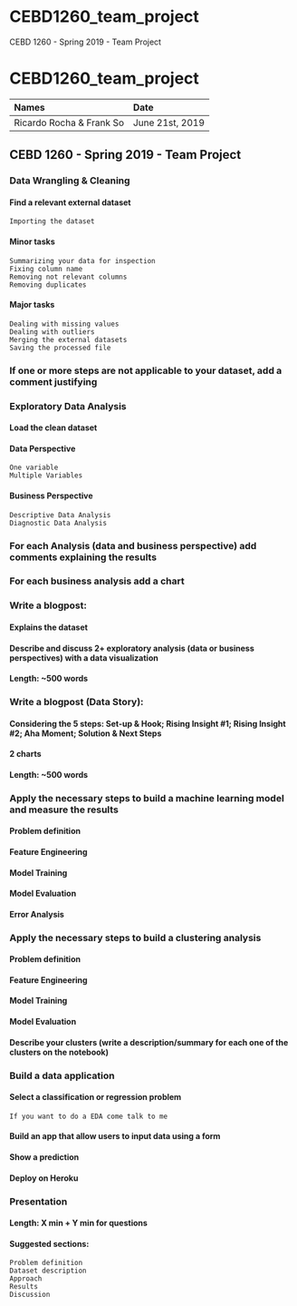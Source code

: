 # CEBD1260_team_project
CEBD 1260 - Spring 2019 - Team Project

# CEBD1260_team_project

| Names | Date |
|:-------|:---------------|
|Ricardo Rocha & Frank So| June 21st, 2019|

## CEBD 1260 - Spring 2019 - Team Project

### Data Wrangling & Cleaning
#### Find a relevant external dataset
    Importing the dataset
#### Minor tasks
    Summarizing your data for inspection
    Fixing column name
    Removing not relevant columns
    Removing duplicates
#### Major tasks
    Dealing with missing values
    Dealing with outliers
    Merging the external datasets
    Saving the processed file

### If one or more steps are not applicable to your dataset, add a comment justifying

### Exploratory Data Analysis
#### Load the clean dataset
#### Data Perspective
    One variable
    Multiple Variables
#### Business Perspective
    Descriptive Data Analysis
    Diagnostic Data Analysis
### For each Analysis (data and business perspective) add comments explaining the results
### For each business analysis add a chart

### Write a blogpost:
#### Explains the dataset
#### Describe and discuss 2+ exploratory analysis (data or business perspectives) with a data visualization
#### Length: ~500 words
### Write a blogpost (Data Story):
#### Considering the 5 steps: Set-up & Hook; Rising Insight #1; Rising Insight #2; Aha Moment; Solution & Next Steps
#### 2 charts
#### Length: ~500 words

### Apply the necessary steps to build a machine learning model and measure the results
#### Problem definition
#### Feature Engineering
#### Model Training
#### Model Evaluation
#### Error Analysis

### Apply the necessary steps to build a clustering analysis
#### Problem definition
#### Feature Engineering
#### Model Training
#### Model Evaluation
#### Describe your clusters (write a description/summary for each one of the clusters on the notebook)

### Build a data application
#### Select a classification or regression problem
    If you want to do a EDA come talk to me
#### Build an app that allow users to input data using a form
#### Show a prediction
#### Deploy on Heroku

### Presentation
#### Length: X min + Y min for questions
#### Suggested sections:
    Problem definition
    Dataset description
    Approach
    Results
    Discussion